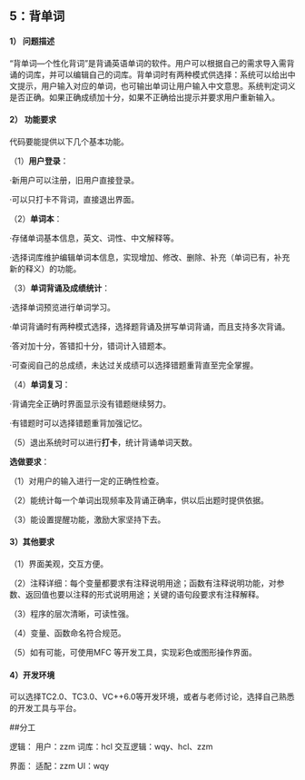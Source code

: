 ## 5：背单词

#### 1） 问题描述

“背单词—个性化背词”是背诵英语单词的软件。用户可以根据自己的需求导入需背诵的词库，并可以编辑自己的词库。背单词时有两种模式供选择：系统可以给出中文提示，用户输入对应的单词，也可输出单词让用户输入中文意思。系统判定词义是否正确。如果正确成绩加十分，如果不正确给出提示并要求用户重新输入。

#### 2） 功能要求

代码要能提供以下几个基本功能。

（1）**用户登录**：

·新用户可以注册，旧用户直接登录。

·可以只打卡不背词，直接退出界面。

（2）**单词本**：

·存储单词基本信息，英文、词性、中文解释等。

·选择词库维护编辑单词本信息，实现增加、修改、删除、补充（单词已有，补充新的释义）的功能。

（3）**单词背诵及成绩统计**：

·选择单词预览进行单词学习。

·单词背诵时有两种模式选择，选择题背诵及拼写单词背诵，而且支持多次背诵。

·答对加十分，答错扣十分，错词计入错题本。

·可查阅自己的总成绩，未达过关成绩可以选择错题重背直至完全掌握。

（4）**单词复习**：

·背诵完全正确时界面显示没有错题继续努力。

·有错题时可以选择错题重背加强记忆。

（5）退出系统时可以进行**打卡**，统计背诵单词天数。

**选做要求**：

（1）对用户的输入进行一定的正确性检查。

（2）能统计每一个单词出现频率及背诵正确率，供以后出题时提供依据。

（3）能设置提醒功能，激励大家坚持下去。

#### 3）其他要求

（1）界面美观，交互方便。

（2）注释详细：每个变量都要求有注释说明用途；函数有注释说明功能，对参数、返回值也要以注释的形式说明用途；关键的语句段要求有注释解释。

（3）程序的层次清晰，可读性强。

（4）变量、函数命名符合规范。

（5）如有可能，可使用MFC 等开发工具，实现彩色或图形操作界面。

#### 4）开发环境

可以选择TC2.0、TC3.0、VC++6.0等开发环境，或者与老师讨论，选择自己熟悉的开发工具与平台。

##分工

逻辑：
用户：zzm
词库：hcl
交互逻辑：wqy、hcl、zzm

界面：
适配：zzm
UI：wqy